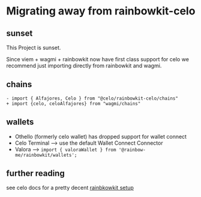 
# Migrating away from rainbowkit-celo

## sunset

This Project is sunset.

Since viem + wagmi + rainbowkit now have first class support for celo we recommend just importing directly from rainbowkit and wagmi.

## chains

```
- import { Alfajores, Celo } from "@celo/rainbowkit-celo/chains"
+ import {celo, celoAlfajores} from "wagmi/chains"

```

## wallets

* Othello (formerly celo wallet) has dropped support for wallet connect
* Celo Terminal --> use the default Wallet Connect Connector
* Valora --> `import { valoraWallet } from '@rainbow-me/rainbowkit/wallets';`

## further reading

see celo docs for a pretty decent [rainbkowkit setup](https://docs.celo.org/developer/rainbowkit-celo)